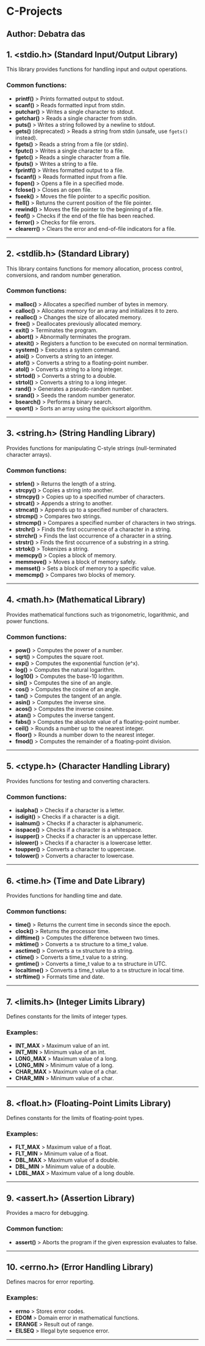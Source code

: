 # C-Projects

## Author: Debatra das

## 1. **<stdio.h> (Standard Input/Output Library)**

This library provides functions for handling input and output operations.

### Common functions:

- **printf()** > Prints formatted output to stdout.
- **scanf()** > Reads formatted input from stdin.
- **putchar()** > Writes a single character to stdout.
- **getchar()** > Reads a single character from stdin.
- **puts()** > Writes a string followed by a newline to stdout.
- **gets()** (deprecated) > Reads a string from stdin (unsafe, use `fgets()` instead).
- **fgets()** > Reads a string from a file (or stdin).
- **fputc()** > Writes a single character to a file.
- **fgetc()** > Reads a single character from a file.
- **fputs()** > Writes a string to a file.
- **fprintf()** > Writes formatted output to a file.
- **fscanf()** > Reads formatted input from a file.
- **fopen()** > Opens a file in a specified mode.
- **fclose()** > Closes an open file.
- **fseek()** > Moves the file pointer to a specific position.
- **ftell()** > Returns the current position of the file pointer.
- **rewind()** > Moves the file pointer to the beginning of a file.
- **feof()** > Checks if the end of the file has been reached.
- **ferror()** > Checks for file errors.
- **clearerr()** > Clears the error and end-of-file indicators for a file.

---

## 2. **<stdlib.h> (Standard Library)**

This library contains functions for memory allocation, process control, conversions, and random number generation.

### Common functions:

- **malloc()** > Allocates a specified number of bytes in memory.
- **calloc()** > Allocates memory for an array and initializes it to zero.
- **realloc()** > Changes the size of allocated memory.
- **free()** > Deallocates previously allocated memory.
- **exit()** > Terminates the program.
- **abort()** > Abnormally terminates the program.
- **atexit()** > Registers a function to be executed on normal termination.
- **system()** > Executes a system command.
- **atoi()** > Converts a string to an integer.
- **atof()** > Converts a string to a floating-point number.
- **atol()** > Converts a string to a long integer.
- **strtod()** > Converts a string to a double.
- **strtol()** > Converts a string to a long integer.
- **rand()** > Generates a pseudo-random number.
- **srand()** > Seeds the random number generator.
- **bsearch()** > Performs a binary search.
- **qsort()** > Sorts an array using the quicksort algorithm.

---

## 3. **<string.h> (String Handling Library)**

Provides functions for manipulating C-style strings (null-terminated character arrays).

### Common functions:

- **strlen()** > Returns the length of a string.
- **strcpy()** > Copies a string into another.
- **strncpy()** > Copies up to a specified number of characters.
- **strcat()** > Appends a string to another.
- **strncat()** > Appends up to a specified number of characters.
- **strcmp()** > Compares two strings.
- **strncmp()** > Compares a specified number of characters in two strings.
- **strchr()** > Finds the first occurrence of a character in a string.
- **strrchr()** > Finds the last occurrence of a character in a string.
- **strstr()** > Finds the first occurrence of a substring in a string.
- **strtok()** > Tokenizes a string.
- **memcpy()** > Copies a block of memory.
- **memmove()** > Moves a block of memory safely.
- **memset()** > Sets a block of memory to a specific value.
- **memcmp()** > Compares two blocks of memory.

---

## 4. **<math.h> (Mathematical Library)**

Provides mathematical functions such as trigonometric, logarithmic, and power functions.

### Common functions:

- **pow()** > Computes the power of a number.
- **sqrt()** > Computes the square root.
- **exp()** > Computes the exponential function (e^x).
- **log()** > Computes the natural logarithm.
- **log10()** > Computes the base-10 logarithm.
- **sin()** > Computes the sine of an angle.
- **cos()** > Computes the cosine of an angle.
- **tan()** > Computes the tangent of an angle.
- **asin()** > Computes the inverse sine.
- **acos()** > Computes the inverse cosine.
- **atan()** > Computes the inverse tangent.
- **fabs()** > Computes the absolute value of a floating-point number.
- **ceil()** > Rounds a number up to the nearest integer.
- **floor()** > Rounds a number down to the nearest integer.
- **fmod()** > Computes the remainder of a floating-point division.

---

## 5. **<ctype.h> (Character Handling Library)**

Provides functions for testing and converting characters.

### Common functions:

- **isalpha()** > Checks if a character is a letter.
- **isdigit()** > Checks if a character is a digit.
- **isalnum()** > Checks if a character is alphanumeric.
- **isspace()** > Checks if a character is a whitespace.
- **isupper()** > Checks if a character is an uppercase letter.
- **islower()** > Checks if a character is a lowercase letter.
- **toupper()** > Converts a character to uppercase.
- **tolower()** > Converts a character to lowercase.

---

## 6. **<time.h> (Time and Date Library)**

Provides functions for handling time and date.

### Common functions:

- **time()** > Returns the current time in seconds since the epoch.
- **clock()** > Returns the processor time.
- **difftime()** > Computes the difference between two times.
- **mktime()** > Converts a `tm` structure to a time_t value.
- **asctime()** > Converts a `tm` structure to a string.
- **ctime()** > Converts a time_t value to a string.
- **gmtime()** > Converts a time_t value to a `tm` structure in UTC.
- **localtime()** > Converts a time_t value to a `tm` structure in local time.
- **strftime()** > Formats time and date.

---

## 7. **<limits.h> (Integer Limits Library)**

Defines constants for the limits of integer types.

### Examples:

- **INT_MAX** > Maximum value of an int.
- **INT_MIN** > Minimum value of an int.
- **LONG_MAX** > Maximum value of a long.
- **LONG_MIN** > Minimum value of a long.
- **CHAR_MAX** > Maximum value of a char.
- **CHAR_MIN** > Minimum value of a char.

---

## 8. **<float.h> (Floating-Point Limits Library)**

Defines constants for the limits of floating-point types.

### Examples:

- **FLT_MAX** > Maximum value of a float.
- **FLT_MIN** > Minimum value of a float.
- **DBL_MAX** > Maximum value of a double.
- **DBL_MIN** > Minimum value of a double.
- **LDBL_MAX** > Maximum value of a long double.

---

## 9. **<assert.h> (Assertion Library)**

Provides a macro for debugging.

### Common function:

- **assert()** > Aborts the program if the given expression evaluates to false.

---

## 10. **<errno.h> (Error Handling Library)**

Defines macros for error reporting.

### Examples:

- **errno** > Stores error codes.
- **EDOM** > Domain error in mathematical functions.
- **ERANGE** > Result out of range.
- **EILSEQ** > Illegal byte sequence error.

---

